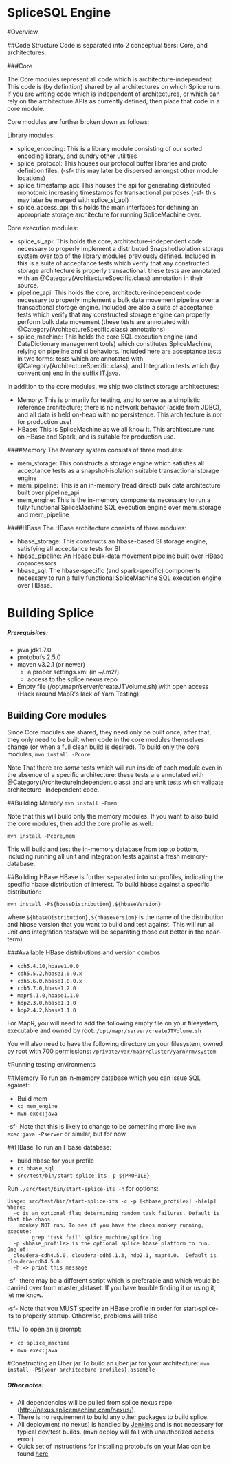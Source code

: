 SpliceSQL Engine
===

#Overview

##Code Structure
Code is separated into 2 conceptual tiers: Core, and architectures.

###Core

The Core modules represent all code which is architecture-independent. This code is (by definition) shared
by all architectures on which Splice runs. If you are writing code which is independent of architectures,
or which can rely on the architecture APIs as currently defined, then place that code in a core module.

Core modules are further broken down as follows:

Library modules:
* splice_encoding: This is a library module consisting of our sorted encoding library, and sundry other utilities
* splice_protocol: This houses our protocol buffer libraries and proto definition files. (-sf- this may later
be dispersed amongst other module locations)
* splice_timestamp_api: This houses the api for generating distributed monotonic increasing timestamps
for transactional purposes (-sf- this may later be merged with splice_si_api)
* splice_access_api: this holds the main interfaces for defining an appropriate storage architecture
for running SpliceMachine over.

Core execution modules:
* splice_si_api: This holds the core, architecture-independent code necessary to properly implement a 
distributed SnapshotIsolation storage system over top of the library modules previously defined. Included in this
is a suite of acceptance tests which verify that any constructed storage architecture is properly transactional.
these tests are annotated with an @Category(ArchitectureSpecific.class) annotation in their source.
* pipeline_api: This holds the core, architecture-independent code necessary to properly implement a bulk
data movement pipeline over a transactional storage engine. Included are also a suite of acceptance tests
which verify that any constructed storage engine can properly perform bulk data movement (these tests
are annotated with @Category(ArchitectureSpecific.class) annotations)
* splice_machine: This holds the core SQL execution engine (and DataDictionary management tools) which constitutes
SpliceMachine, relying on pipeline and si behaviors. Included here are acceptance tests in two forms: tests which
are annotated with @Category(ArchitectureSpecific.class), and Integration tests which (by convention) end in the
suffix IT.java.


In addition to the core modules, we ship two distinct storage architectures: 
* Memory: This is primarily for testing, and to serve as a simplistic reference architecture; there is no network
behavior (aside from JDBC), and all data is held on-heap with no persistence. This architecture is _not_ for production
use! 
* HBase: This is SpliceMachine as we all know it. This architecture runs on HBase and Spark, and is suitable for
production use.

####Memory
The Memory system consists of three modules:

* mem_storage: This constructs a storage engine which satisfies all acceptance tests as a snapshot-isolation suitable
transactional storage engine
* mem_pipeline: This is an in-memory (read direct) bulk data architecture built over pipeline_api
* mem_engine: This is the in-memory components necessary to run a fully functional SpliceMachine SQL execution engine
over mem_storage and mem_pipeline

####HBase
The HBase architecture consists of three modules:
* hbase_storage: This constructs an hbase-based SI storage engine, satisfying all acceptance tests for SI
* hbase_pipeline: An Hbase bulk-data movement pipeline built over HBase coprocessors
* hbase_sql: The hbase-specific (and spark-specific) components necessary to run a fully functional SpliceMachine SQL
execution engine over HBase.

# Building Splice
##### Prerequisites:
* java jdk1.7.0
* protobufs 2.5.0 
* maven v3.2.1 (or newer)
  * a proper settings.xml (in ~/.m2/)
  * access to the splice nexus repo
* Empty file (/opt/mapr/server/createJTVolume.sh) with open access (Hack around MapR's lack of Yarn Testing)
  
  
## Building Core modules
Since Core modules are shared, they need only be built once; after that, they only need to be built when
code in the core modules themselves change (or when a full clean build is desired). To build only the core modules,
`mvn install -Pcore`

Note That there are *some* tests which will run inside of each module even in the absence of a specific architecture:
these tests are annotated with @Category(ArchitectureIndependent.class) and are unit tests which validate architecture-
independent code.

##Building Memory
`mvn install -Pmem`

Note that this will build only the memory modules. If you want to also build the core modules, then add the core
profile as well:

`mvn install -Pcore,mem`

This will build and test the in-memory database from top to bottom, including running all unit and integration tests
against a fresh memory-database.

##Building HBase
HBase is further separated into subprofiles, indicating the specific hbase distribution of interest. To build
hbase against a specific distribution:

`mvn install -P${hbaseDistribution},${hbaseVersion}`

where `${hbaseDistribution},${hbaseVersion}` is the name of the distribution and hbase version that you want to build and test against. This will
run all unit _and_ integration tests(we will be separating those out better in the near-term)

###Available HBase distributions and version combos
* `cdh5.4.10,hbase1.0.0`
* `cdh5.5.2,hbase1.0.0.x`
* `cdh5.6.0,hbase1.0.0.x`
* `cdh5.7.0,hbase1.2.0`
* `mapr5.1.0,hbase1.1.0`
* `hdp2.3.0,hbase1.1.0`
* `hdp2.4.2,hbase1.1.0`

For MapR, you will need to add the following empty file on your filesystem, executable and owned by root:
`/opt/mapr/server/createJTVolume.sh`

You will also need to have the following directory on your filesystem, owned by root with 700 permissions:
`/private/var/mapr/cluster/yarn/rm/system`

#Running testing environments

##Memory
To run an in-memory database which you can issue SQL against:
* Build mem
* `cd mem_engine`
* `mvn exec:java`

-sf- Note that this is likely to change to be something more like `mvn exec:java -Pserver` or similar, but for now.

##HBase
To run an Hbase database:
* build hbase for your profile
* `cd hbase_sql`
* `src/test/bin/start-splice-its -p ${PROFILE}`

Run `./src/test/bin/start-splice-its -h` for options:

```
Usage: src/test/bin/start-splice-its -c -p [<hbase_profile>] -h[elp]
Where:
  -c is an optional flag determining random task failures. Default is that the chaos
    monkey NOT run. To see if you have the chaos monkey running, execute:
        grep 'task fail' splice_machine/splice.log
  -p <hbase_profile> is the optional splice hbase platform to run.  One of:
  cloudera-cdh4.5.0, cloudera-cdh5.1.3, hdp2.1, mapr4.0.  Default is cloudera-cdh4.5.0.
  -h => print this message
```

-sf- there may be a different script which is preferable and which would be carried over from master_dataset. If you
have trouble finding it or using it, let me know.

-sf- Note that you MUST specify an HBase profile in order for start-splice-its to properly startup. Otherwise, 
problems will arise

##IJ
To open an ij prompt:
* `cd splice_machine`
* `mvn exec:java`

#Constructing an Uber jar
To build an uber jar for your architecture:
`mvn install -P${your architecture profiles},assemble`

##### Other notes:
* All dependencies will be pulled from splice nexus repo (http://nexus.splicemachine.com/nexus/).
* There is no requirement to build any other packages to build splice.
* All deployment (to nexus) is handled by [Jenkins](http://206.225.8.98:8080) and is not necessary for typical dev/test builds. (mvn deploy will fail with unauthorized access error)
* Quick set of instructions for installing protobufs on your Mac can be found [here](http://sleepythread.blogspot.com/2013/11/installing-protoc-25x-compiler-google.html)
